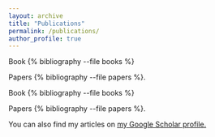 ```yaml
---
layout: archive
title: "Publications"
permalink: /publications/
author_profile: true
---
```


Book
{% bibliography --file books %} 

Papers
{% bibliography --file papers %}. 



Book
{% bibliography --file books %} 

Papers
{% bibliography --file papers %}. 


You can also find my articles on <u><a href="{{author.googlescholar}}">my Google Scholar profile</a>.</u>


